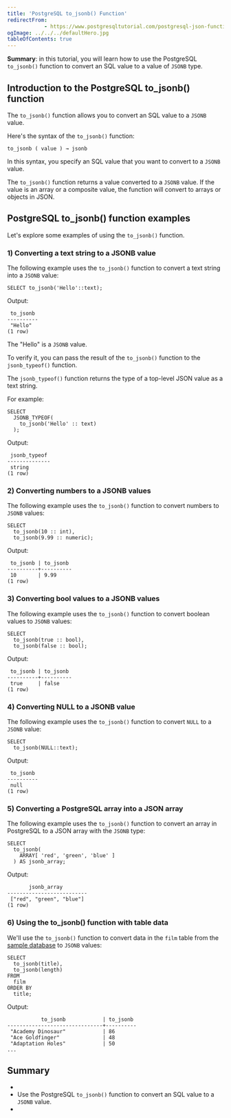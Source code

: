 ```yaml
---
title: 'PostgreSQL to_jsonb() Function'
redirectFrom: 
            - https://www.postgresqltutorial.com/postgresql-json-functions/postgresql-to_jsonb/
ogImage: ../../../defaultHero.jpg
tableOfContents: true
---
```



**Summary**: in this tutorial, you will learn how to use the PostgreSQL `to_jsonb()` function to convert an SQL value to a value of `JSONB` type.





## Introduction to the PostgreSQL to_jsonb() function





The `to_jsonb()` function allows you to convert an SQL value to a `JSONB` value.





Here's the syntax of the `to_jsonb()` function:





```
to_jsonb ( value ) → jsonb
```





In this syntax, you specify an SQL value that you want to convert to a `JSONB` value.





The `to_jsonb()` function returns a value converted to a `JSONB` value. If the value is an array or a composite value, the function will convert to arrays or objects in JSON.





## PostgreSQL to_jsonb() function examples





Let's explore some examples of using the `to_jsonb()` function.





### 1) Converting a text string to a JSONB value





The following example uses the `to_jsonb()` function to convert a text string into a `JSONB` value:





```
SELECT to_jsonb('Hello'::text);
```





Output:





```
 to_jsonb
----------
 "Hello"
(1 row)
```





The "Hello" is a `JSONB` value.





To verify it, you can pass the result of the `to_jsonb()` function to the `jsonb_typeof()` function.





The `jsonb_typeof()` function returns the type of a top-level JSON value as a text string.





For example:





```
SELECT
  JSONB_TYPEOF(
    to_jsonb('Hello' :: text)
  );
```





Output:





```
 jsonb_typeof
--------------
 string
(1 row)
```





### 2) Converting numbers to a JSONB values





The following example uses the `to_jsonb()` function to convert numbers to `JSONB` values:





```
SELECT
  to_jsonb(10 :: int),
  to_jsonb(9.99 :: numeric);
```





Output:





```
 to_jsonb | to_jsonb
----------+----------
 10       | 9.99
(1 row)
```





### 3) Converting bool values to a JSONB values





The following example uses the `to_jsonb()` function to convert boolean values to `JSONB` values:





```
SELECT
  to_jsonb(true :: bool),
  to_jsonb(false :: bool);
```





Output:





```
 to_jsonb | to_jsonb
----------+----------
 true     | false
(1 row)
```





### 4) Converting NULL to a JSONB value





The following example uses the `to_jsonb()` function to convert `NULL` to a `JSONB` value:





```
SELECT
  to_jsonb(NULL::text);
```





Output:





```
 to_jsonb
----------
 null
(1 row)
```





### 5) Converting a PostgreSQL array into a JSON array





The following example uses the `to_jsonb()` function to convert an array in PostgreSQL to a JSON array with the `JSONB` type:





```
SELECT
  to_jsonb(
    ARRAY[ 'red', 'green', 'blue' ]
  ) AS jsonb_array;
```





Output:





```
       jsonb_array
--------------------------
 ["red", "green", "blue"]
(1 row)
```





### 6) Using the to_jsonb() function with table data





We'll use the `to_jsonb()` function to convert data in the `film` table from the [sample database](https://www.postgresqltutorial.com/postgresql-getting-started/postgresql-sample-database/) to `JSONB` values:





```
SELECT
  to_jsonb(title),
  to_jsonb(length)
FROM
  film
ORDER BY
  title;
```





Output:





```
           to_jsonb            | to_jsonb
-------------------------------+----------
 "Academy Dinosaur"            | 86
 "Ace Goldfinger"              | 48
 "Adaptation Holes"            | 50
...
```





## Summary





- 
- Use the PostgreSQL `to_jsonb()` function to convert an SQL value to a `JSONB` value.
- 


